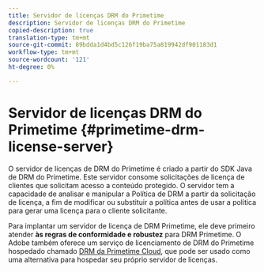 ```yaml
---
title: Servidor de licenças DRM do Primetime
description: Servidor de licenças DRM do Primetime
copied-description: true
translation-type: tm+mt
source-git-commit: 89bdda1d4bd5c126f19ba75a819942df901183d1
workflow-type: tm+mt
source-wordcount: '121'
ht-degree: 0%

---
```



# Servidor de licenças DRM do Primetime {#primetime-drm-license-server}

O servidor de licenças de DRM do Primetime é criado a partir do SDK Java de DRM do Primetime. Este servidor consome solicitações de licença de clientes que solicitam acesso a conteúdo protegido. O servidor tem a capacidade de analisar e manipular a Política de DRM a partir da solicitação de licença, a fim de modificar ou substituir a política antes de usar a política para gerar uma licença para o cliente solicitante.

Para implantar um servidor de licença de DRM Primetime, ele deve primeiro atender **às regras de conformidade e robustez** para DRM Primetime. O Adobe também oferece um serviço de licenciamento de DRM do Primetime hospedado chamado [DRM da Primetime Cloud](../cloud-quick-start/whats-included.md), que pode ser usado como uma alternativa para hospedar seu próprio servidor de licenças.
